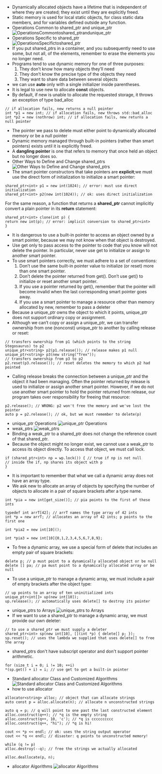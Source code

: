 - Dynamically allocated objects have a lifetime that is independent
of where they are created; they exist until they are explicitly freed.
- Static memory is used for local
static objects, for class static data members, and for variables defined outside any function.
- Operations Common to shared_ptr and unique_ptr
![OperationsCommontoshared_ptrandunique_ptr](https://github.com/zcenao21/Cpp/blob/master/photo/OperationsCommontoshared_ptrandunique_ptr.JPG?raw=true)
- Operations Specific to shared_ptr  
![OperationsSpecifictoshared_ptr](https://github.com/zcenao21/Cpp/blob/master/photo/OperationsSpecifictoshared_ptr.JPG?raw=true)
- If you put shared_ptrs in a container, and you subsequently need to use some, but not all, of the elements, remember to erase the elements you no longer need.
- Programs tend to use dynamic memory for one of three purposes:
  1. They don’t know how many objects they’ll need
  2. They don’t know the precise type of the objects they need
  3. They want to share data between several objects
- we can use **auto** only with a single initializer inside parentheses.
- It is legal to use new to allocate **const** objects.
- By default, if new is unable to allocate the requested storage, it throws an exception of type bad_alloc
```
// if allocation fails, new returns a null pointer
int *p1 = new int; // if allocation fails, new throws std::bad_alloc
int *p2 = new (nothrow) int; // if allocation fails, new returns a null pointer
```
- The pointer we pass to delete must either point to dynamically allocated memory or be a null pointer
- Dynamic memory managed through built-in pointers (rather than smart
pointers) exists until it is explicitly freed.
- A **dangling pointer** is one that refers to memory that once held an
object but no longer does so.
- Other Ways to Define and Change shared_ptrs
![Other Ways to Define and Change shared_ptrs](https://github.com/zcenao21/Cpp/blob/master/photo/Other%20Ways%20to%20Define%20and%20Change%20shared_ptrs.JPG?raw=true)
- The smart pointer constructors that take pointers are **explicit**;we must use the direct form of initialization to initialize a smart pointer:
```
shared_ptr<int> p1 = new int(1024); // error: must use direct initialization
shared_ptr<int> p2(new int(1024)); // ok: uses direct initialization
```
For the same reason, a function that returns a **shared_ptr** cannot implicitly convert a plain pointer in its **return** statement:
```
shared_ptr<int> clone(int p) {
return new int(p); // error: implicit conversion to shared_ptr<int>
}
```
- It is dangerous to use a built-in pointer to access an object owned by a
smart pointer, because we may not know when that object is destroyed.
- Use get only to pass access to the pointer to code that you know will not
delete the pointer. In particular, never use get to initialize or assign to
another smart pointer.
- To use smart pointers
correctly, we must adhere to a set of conventions:  
  1. Don’t use the same built-in pointer value to initialize (or reset) more than one smart pointer.
  2. Don’t delete the pointer returned from get().
  Don’t use get() to initialize or reset another smart pointer.
  3. If you use a pointer returned by get(), remember that the pointer will become invalid when the last corresponding smart pointer goes away.
  4. If you use a smart pointer to manage a resource other than memory allocated by new, remember to pass a deleter
- Because a unique_ptr owns the object to which it points, unique_ptr does not
support ordinary copy or assignment.
- Although we can’t copy or assign a unique_ptr, we can transfer ownership from one (nonconst) unique_ptr to another by calling release or reset:
```
// transfers ownership from p1 (which points to the string Stegosaurus) to p2
unique_ptr<string> p2(p1.release()); // release makes p1 null
unique_ptr<string> p3(new string("Trex"));
// transfers ownership from p3 to p2
p2.reset(p3.release()); // reset deletes the memory to which p2 had
pointed
```
- Calling release breaks the connection between a unique_ptr and the object it
had been managing. Often the pointer returned by release is used to initialize or assign another smart pointer. However, if we do not use
another smart pointer to hold the pointer returned from release, our program takes over responsibility for freeing that resource:
```
p2.release(); // WRONG: p2 won't free the memory and we've lost the pointer
auto p = p2.release(); // ok, but we must remember to delete(p)
```
- unique_ptr Operations
![unique_ptr Operations](https://github.com/zcenao21/Cpp/blob/master/photo/unique_ptr%20Operations.JPG?raw=true)
- weak_ptrs
![weak_ptrs](https://github.com/zcenao21/Cpp/blob/master/photo/weak_ptrs.JPG?raw=true)
- Binding a weak_ptr to a shared_ptr does not change the reference count of that shared_ptr.
- Because the object might no longer exist, we cannot use a weak_ptr to access its object directly. To access that object, we must call lock.
```
if (shared_ptr<int> np = wp.lock()) { // true if np is not null
// inside the if, np shares its object with p
}
```
- It is important to remember that what we call a dynamic array does not have
an array type.
- We ask new to allocate an array of objects by specifying the number of objects to
allocate in a pair of square brackets after a type name.
```
int *pia = new int[get_size()]; // pia points to the first of these ints
```
```
typedef int arrT[42]; // arrT names the type array of 42 ints
int *p = new arrT; // allocates an array of 42 ints; p points to the first one
```
```
int *pia2 = new int[10]();
```
```
int *pia3 = new int[10]{0,1,2,3,4,5,6,7,8,9};
```
- To free a dynamic array, we use a special form of delete that includes an empty pair
of square brackets:
```
delete p; // p must point to a dynamically allocated object or be null
delete [] pa; // pa must point to a dynamically allocated array or be null
```
- To use a unique_ptr to manage a dynamic array, we must include a pair of
empty brackets after the object type:
```
// up points to an array of ten uninitialized ints
unique_ptr<int[]> up(new int[10]);
up.release(); // automatically uses delete[] to destroy its pointer
```
- unique_ptrs to Arrays
![unique_ptrs to Arrays](https://github.com/zcenao21/Cpp/blob/master/photo/unique_ptrs%20to%20Arrays.JPG?raw=true)
- If we want to use a shared_ptr to manage a dynamic array, we
must provide our own deleter:
```
// to use a shared_ptr we must supply a deleter
shared_ptr<int> sp(new int[10], [](int *p) { delete[] p; });
sp.reset(); // uses the lambda we supplied that uses delete[] to free the array
```
-  shared_ptrs don't have subscript operator and don't support pointer arithmetic.
```
for (size_t i = 0; i != 10; ++i)
*(sp.get() + i) = i; // use get to get a built-in pointer
```
- Standard allocator Class and Customized Algorithms
![Standard allocator Class and Customized Algorithms](https://github.com/zcenao21/Cpp/blob/master/photo/Standard%20allocator%20Class%20and%20Customized%20Algorithms.JPG?raw=true)
- how to use allocator
```
allocator<string> alloc; // object that can allocate strings
auto const p = alloc.allocate(n); // allocate n unconstructed strings
```
```
auto q = p; // q will point to one past the last constructed element
alloc.construct(q++); // *q is the empty string
alloc.construct(q++, 10, 'c'); // *q is cccccccccc
alloc.construct(q++, "hi"); // *q is hi!
```
```
cout << *p << endl; // ok: uses the string output operator
cout << *q << endl; // disaster: q points to unconstructed memory!
```
```
while (q != p)
alloc.destroy(--q); // free the strings we actually allocated
```
```
alloc.deallocate(p, n);
```
- allocator Algorithms
![allocator Algorithms](https://github.com/zcenao21/Cpp/blob/master/photo/allocator%20Algorithms.JPG?raw=true)
 
